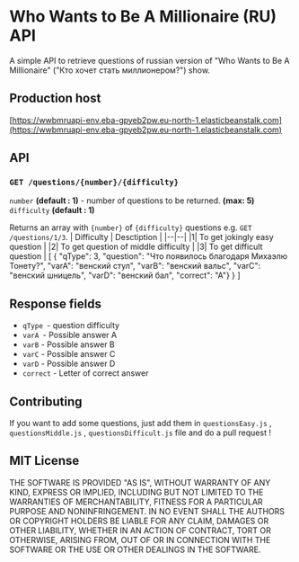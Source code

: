 # Who Wants to Be A Millionaire (RU) API
A simple API to retrieve questions of russian version of "Who Wants to Be A Millionaire" ("Кто хочет стать миллионером?") show.
## Production host
[https://wwbmruapi-env.eba-gpyeb2pw.eu-north-1.elasticbeanstalk.com](https://wwbmruapi-env.eba-gpyeb2pw.eu-north-1.elasticbeanstalk.com)
## API
### `GET /questions/{number}/{difficulty}`
`number` **(default : 1)** - number of questions to be returned. **(max: 5)**
`difficulty` **(default : 1)** 

Returns an array with `{number}` of `{difficulty}` questions e.g. `GET /questions/1/3`.
| Difficulty | Desctiption |
|--|--|
|1| To get jokingly easy question |
|2| To get question of middle difficulty |
|3| To get difficult question |
    [
     {
		 "qType": 3,
		 "question": "Что появилось благодаря Михаэлю Тонету?",
		 "varA": "венский стул",
		 "varB": "венский вальс",
		 "varC": "венский шницель",
		 "varD": "венский бал",
		 "correct": "A"}
     }
    ]
## Response fields
 - `qType `- question difficulty
 - `varA `- Possible answer A
 - `varB` - Possible answer B
 - `varC` - Possible answer C
 - `varD` - Possible answer D
 - `correct` - Letter of correct answer
## Contributing
If you want to add some questions, just add them in `questionsEasy.js` ,  `questionsMiddle.js` ,  `questionsDifficult.js`   file and do a pull request !
## MIT License
THE SOFTWARE IS PROVIDED "AS IS", WITHOUT WARRANTY OF ANY KIND,
EXPRESS OR IMPLIED, INCLUDING BUT NOT LIMITED TO THE WARRANTIES OF
MERCHANTABILITY, FITNESS FOR A PARTICULAR PURPOSE AND
NONINFRINGEMENT. IN NO EVENT SHALL THE AUTHORS OR COPYRIGHT HOLDERS BE
LIABLE FOR ANY CLAIM, DAMAGES OR OTHER LIABILITY, WHETHER IN AN ACTION
OF CONTRACT, TORT OR OTHERWISE, ARISING FROM, OUT OF OR IN CONNECTION
WITH THE SOFTWARE OR THE USE OR OTHER DEALINGS IN THE SOFTWARE.
